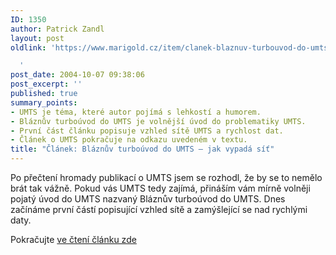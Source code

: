```yaml
---
ID: 1350
author: Patrick Zandl
layout: post
oldlink: 'https://www.marigold.cz/item/clanek-blaznuv-turbouvod-do-umts-jak-vypada-sit

  '
post_date: 2004-10-07 09:38:06
post_excerpt: ''
published: true
summary_points:
- UMTS je téma, které autor pojímá s lehkostí a humorem.
- Bláznův turboúvod do UMTS je volnější úvod do problematiky UMTS.
- První část článku popisuje vzhled sítě UMTS a rychlost dat.
- Článek o UMTS pokračuje na odkazu uvedeném v textu.
title: "Článek: Bláznův turboúvod do UMTS – jak vypadá síť"
---
```


<p>
Po přečtení hromady publikací o UMTS jsem se rozhodl, že by se to nemělo brát tak vážně. Pokud vás UMTS tedy zajímá, přináším vám mírně volněji pojatý úvod do UMTS nazvaný Bláznův turboúvod do UMTS. Dnes začínáme první částí popisující vzhled sítě a zamýšlející se nad rychlými daty. </p>

<p>
Pokračujte <a href="/item/blaznuv-turbouvod-do-umts-jak-vypada-sit">ve čtení článku zde</a>
</p>
